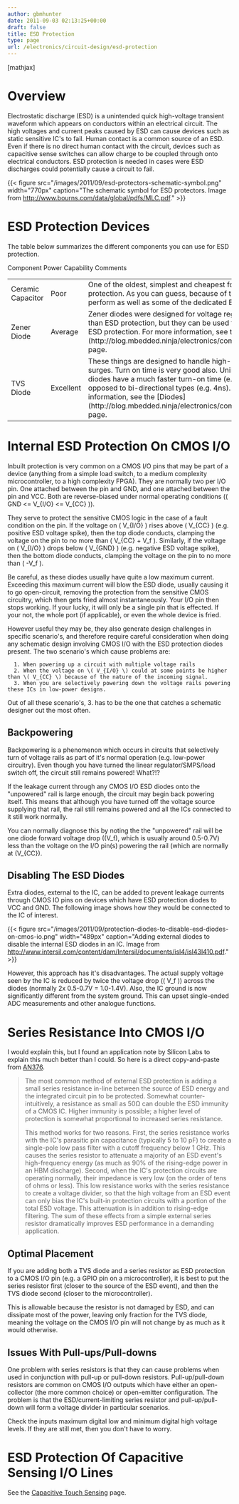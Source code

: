 ```yaml
---
author: gbmhunter
date: 2011-09-03 02:13:25+00:00
draft: false
title: ESD Protection
type: page
url: /electronics/circuit-design/esd-protection
---
```


[mathjax]




# Overview




Electrostatic discharge (ESD) is a unintended quick high-voltage transient waveform which appears on conductors within an electrical circuit. The high voltages and current peaks caused by ESD can cause devices such as static sensitive IC's to fail. Human contact is a common source of an ESD. Even if there is no direct human contact with the circuit, devices such as capacitive sense switches can allow charge to be coupled through onto electrical conductors. ESD protection is needed in cases were ESD discharges could potentially cause a circuit to fail.


{{< figure src="/images/2011/09/esd-protectors-schematic-symbol.png" width="770px" caption="The schematic symbol for ESD protectors. Image from http://www.bourns.com/data/global/pdfs/MLC.pdf."  >}}


# ESD Protection Devices




The table below summarizes the different components you can use for ESD protection.


<table >

<tr >
Component
Power Capability
Comments
</tr>

<tbody >
<tr >

<td >Ceramic Capacitor
</td>

<td >Poor
</td>

<td >One of the oldest, simplest and cheapest forms of ESD protection. As you can guess, because of this, it does not perform as well as some of the dedicated ESD devices.
</td>
</tr>
<tr >

<td >Zener Diode
</td>

<td >Average
</td>

<td >Zener diodes were designed for voltage regulation rather than ESD protection, but they can be used for low-power ESD protection. For more information, see the [Diodes](http://blog.mbedded.ninja/electronics/components/diodes) page.
</td>
</tr>
<tr >

<td >TVS Diode
</td>

<td >Excellent
</td>

<td >These things are designed to handle high-power ESD surges. Turn on time is very good also. Uni-directional TVS diodes have a much faster turn-on time (e.g. 4ps) as opposed to bi-directional types (e.g. 4ns). For more information, see the [Diodes](http://blog.mbedded.ninja/electronics/components/diodes) page.
</td>
</tr>
</tbody>
</table>


# Internal ESD Protection On CMOS I/O




Inbuilt protection is very common on a CMOS I/O pins that may be part of a device (anything from a simple load switch, to a medium complexity microcontroller, to a high complexity FPGA). They are normally two per I/O pin. One attached between the pin and GND, and one attached between the pin and VCC. Both are reverse-biased under normal operating conditions (\( GND <= V_{I/O} <= V_{CC} \)).




They serve to protect the sensitive CMOS logic in the case of a fault condition on the pin. If the voltage on \( V_{I/O} \) rises above \( V_{CC} \) (e.g. positive ESD voltage spike), then the top diode conducts, clamping the voltage on the pin to no more than \( V_{CC} + V_f \). Similarly, if the voltage on \( V_{I/O} \) drops below \( V_{GND} \) (e.g. negative ESD voltage spike), then the bottom diode conducts, clamping the voltage on the pin to no more than \( -V_f \).




Be careful, as these diodes usually have quite a low maximum current. Exceeding this maximum current will blow the ESD diode, usually causing it to go open-circuit, removing the protection from the sensitive CMOS circuitry, which then gets fried almost instantaneously. Your I/O pin then stops working. If your lucky, it will only be a single pin that is effected. If your not, the whole port (if applicable), or even the whole device is fried.




However useful they may be, they also generate design challenges in specific scenario's, and therefore require careful consideration when doing any schematic design involving CMOS I/O with the ESD protection diodes present. The two scenario's which cause problems are:





	  1. When powering up a circuit with multiple voltage rails
	  2. When the voltage on \( V_{I/O} \) could at some points be higher than \( V_{CC} \) because of the nature of the incoming signal.
	  3. When you are selectively powering down the voltage rails powering these ICs in low-power designs.



Out of all these scenario's, 3. has to be the one that catches a schematic designer out the most often.




## Backpowering




Backpowering is a phenomenon which occurs in circuits that selectively turn of voltage rails as part of it's normal operation (e.g. low-power circuitry). Even though you have turned the linear regulator/SMPS/load switch off, the circuit still remains powered! What?!?




If the leakage current through any CMOS I/O ESD diodes onto the "unpowered" rail is large enough, the circuit may begin back powering itself. This means that although you have turned off the voltage source supplying that rail, the rail still remains powered and all the ICs connected to it still work normally.




You can normally diagnose this by noting the the "unpowered" rail will be one diode forward voltage drop (\(V_f\), which is usually around 0.5-0.7V) less than the voltage on the I/O pin(s) powering the rail (which are normally at \(V_{CC}\).




## Disabling The ESD Diodes




Extra diodes, external to the IC, can be added to prevent leakage currents through CMOS IO pins on devices which have ESD protection diodes to VCC and GND. The following image shows how they would be connected to the IC of interest.


{{< figure src="/images/2011/09/protection-diodes-to-disable-esd-diodes-on-cmos-io.png" width="489px" caption="Adding external diodes to disable the internal ESD diodes in an IC. Image from http://www.intersil.com/content/dam/Intersil/documents/isl4/isl43l410.pdf."  >}}


However, this approach has it's disadvantages. The actual supply voltage seen by the IC is reduced by twice the voltage drop (\( V_f \)) across the diodes (normally 2x 0.5-0.7V = 1.0-1.4V). Also, the IC ground is now significantly different from the system ground. This can upset single-ended ADC measurements and other analogue functions.




# Series Resistance Into CMOS I/O




I would explain this, but I found an application note by Silicon Labs to explain this much better than I could. So here is a direct copy-and-paste from [AN376](http://www.silabs.com/Support%20Documents/TechnicalDocs/AN376.pdf).




<blockquote>
The most common method of external ESD protection is adding a small series resistance in-line between the source of ESD energy and the integrated circuit pin to be protected. Somewhat counter-intuitively, a resistance as small as 50Ω can double the ESD immunity of a CMOS IC. Higher immunity is possible; a higher level of protection is somewhat proportional to increased series resistance.

This method works for two reasons. First, the series resistance works with the IC's parasitic pin capacitance (typically 5 to 10 pF) to create a single-pole low pass filter with a cutoff frequency below 1 GHz. This causes the series resistor to attenuate a majority of an ESD event's high-frequency energy (as much as 90% of the rising-edge power in an HBM discharge). Second, when the IC's protection circuits are operating normally, their impedance is very low (on the order of tens of ohms or less). This low resistance works with the series resistance to create a voltage divider, so that the high voltage from an ESD event can only bias the IC's built-in protection circuits with a portion of the total ESD voltage. This attenuation is in addition to rising-edge filtering. The sum of these effects from a simple external series resistor dramatically improves ESD performance in a demanding application.
</blockquote>




## Optimal Placement




If you are adding both a TVS diode and a series resistor as ESD protection to a CMOS I/O pin (e.g. a GPIO pin on a microcontroller), it is best to put the series resistor first (closer to the source of the ESD event), and then the TVS diode second (closer to the microcontroller).




This is allowable because the resistor is not damaged by ESD, and can dissipate most of the power, leaving only fraction for the TVS diode, meaning the voltage on the CMOS I/O pin will not change by as much as it would otherwise.




## Issues With Pull-ups/Pull-downs




One problem with series resistors is that they can cause problems when used in conjunction with pull-up or pull-down resistors. Pull-up/pull-down resistors are common on CMOS I/O outputs which have either an open-collector (the more common choice) or open-emitter configuration. The problem is that the ESD/current-limiting series resistor and pull-up/pull-down will form a voltage divider in particular scenarios.




Check the inputs maximum digital low and minimum digital high voltage levels. If they are still met, then you don't have to worry.




# ESD Protection Of Capacitive Sensing I/O Lines




See the [Capacitive Touch Sensing](http://blog.mbedded.ninja/electronics/circuit-design/capacitive-touch-sensing) page.

